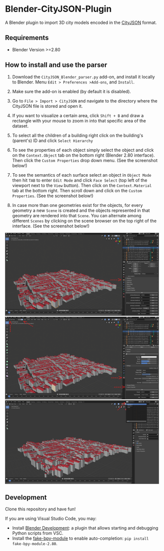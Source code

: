 # Blender-CityJSON-Plugin

A Blender plugin to import 3D city models encoded in the [CityJSON](http://cityjson.org) format.

## Requirements

- Blender Version >=2.80


## How to install and use the parser

1. Download the `CityJSON_Blender_parser.py` add-on, and install it locally to Blender. Menu `Edit > Preferences >Add-ons`, and `Install`. 

2. Make sure the add-on is enabled (by default it is disabled).

3. Go to `File > Import > CityJSON` and navigate to the directory where the CityJSON file is stored and open it.

4. If you want to visualize a certain area, click `Shift + B` and draw a rectangle with your mouse to zoom in into that specific area of the dataset.

5. To select all the children of a building right click on the building's (parent's) ID and click `Select Hierarchy`

6. To see the properties of each object simply select the object and click on the `Context.Object` tab on the bottom right (Blender 2.80 interface). Then click the `Custom Properties` drop down menu. (See the screenshot below!)

7. To see the semantics of each surface select an object in `Object Mode` then hit `TAB` to enter `Edit Mode` and click `Face Select` (top left of the viewport next to the `View` button). Then click on the `Context.Material` tab at the bottom right. Then scroll down and click on the `Custom Properties`. (See the screenshot below!)

8. In case more than one geometries exist for the objects, for every geometry a new `Scene` is created and the objects represented in that geometry are rendered into that `Scene`. You can alternate among different `Scenes` by clicking on the scene browser on the top right of the interface. (See the screenshot below!) 

![](attributes.png) 
![](semantics.png)
![](scenes.png)


## Development

Clone this repository and have fun!

If you are using Visual Studio Code, you may:

- Install [Blender Development](jacqueslucke.blender-development
): a plugin that allows starting and debugging Python scripts from VSC.
- Install the [fake-bpy-module](https://github.com/nutti/fake-bpy-module) to enable auto-completion: `pip install fake-bpy-module-2.80`.

